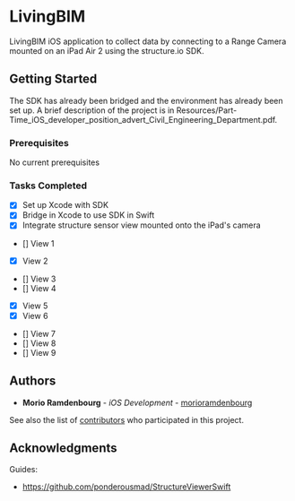 # LivingBIM

LivingBIM iOS application to collect data by connecting to a Range Camera mounted on an iPad Air 2 using the structure.io SDK.

## Getting Started

The SDK has already been bridged and the environment has already been set up.
A brief description of the project is in Resources/Part-Time_iOS_developer_position_advert_Civil_Engineering_Department.pdf.

### Prerequisites

No current prerequisites

### Tasks Completed

- [x] Set up Xcode with SDK
- [x] Bridge in Xcode to use SDK in Swift
- [x] Integrate structure sensor view mounted onto the iPad's camera
- [] View 1
- [x] View 2
- [] View 3
- [] View 4
- [x] View 5
- [x] View 6
- [] View 7
- [] View 8
- [] View 9

## Authors

* **Morio Ramdenbourg** - *iOS Development* - [morioramdenbourg](https://github.com/morioramdenbourg)

See also the list of [contributors](https://github.com/morioramdenbourg/LivingBIM/contributors) who participated in this project.

## Acknowledgments

Guides:
* https://github.com/ponderousmad/StructureViewerSwift


